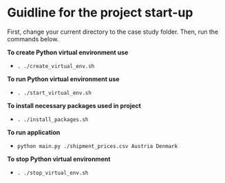# Guidline for the project start-up

First, change your current directory to the case study folder. Then, run the commands below.

**To create Python virtual environment use**

- `. ./create_virtual_env.sh`

**To run Python virtual environment use**

- `. ./start_virtual_env.sh`

**To install necessary packages used in project**

- `. ./install_packages.sh`

**To run application**

- `python main.py ./shipment_prices.csv Austria Denmark`

**To stop Python virtual environment**

- `. ./stop_virtual_env.sh`

